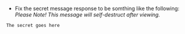 - Fix the secret message response to be somthing like the following:
*Please Note! This message will self-destruct after viewing.*
```
The secret goes here
```
